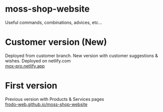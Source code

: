 # moss-shop-website
Useful commands, combinations, advices, etc...
# Customer version (New)
Deployed from customer branch. New version with customer suggestions & wishes. Deployed on netlify.com <br> 
[mox-pro.netlify.app](https://mox-pro.netlify.app) 
# First version
Previous version with Products & Services pages <br> 
[frodo-web.github.io/moss-shop-website](https://frodo-web.github.io/moss-shop-website/) 


